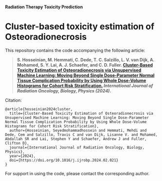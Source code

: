 #### Radiation Therapy Toxicity Prediction

# Cluster-based toxicity estimation of Osteoradionecrosis

This repository contains the code accompanying the following article:

> **S. Hosseinian, M. Hemmati, C. Dede, T. C. Salzillo, L. V. van Dijk, A. Mohamed, S. Y. Lai, A. J. Schaefer, and C. D. Fuller. [Cluster-Based Toxicity Estimation of Osteoradionecrosis via Unsupervised Machine Learning: Moving Beyond Single Dose-Parameter Normal Tissue Complication Probability by Using Whole Dose-Volume Histograms for Cohort Risk Stratification.](https://doi.org/10.1016/j.ijrobp.2024.02.021) _International Journal of Radiation Oncology, Biology, Physics (2024)_.**

Citation:

```
@article{hosseinian2024cluster,
  title={Cluster-Based Toxicity Estimation of Osteoradionecrosis via Unsupervised Machine Learning: Moving Beyond Single Dose-Parameter Normal Tissue Complication Probability by Using Whole Dose-Volume Histograms for Cohort Risk Stratification},
  author={Hosseinian, Seyedmohammadhossein and Hemmati, Mehdi and Dede, Cem and Salzillo, Travis C and van Dijk, Lisanne V. and Mohamed, Abdallah SR and Lai, Stephen Y and Schaefer, Andrew J and Fuller, Clifton D},
  journal={International Journal of Radiation Oncology, Biology, Physics},
  year={2024},
  doi={https://doi.org/10.1016/j.ijrobp.2024.02.021}
}
```

For support in using the code, please contact the corresponding author. 
